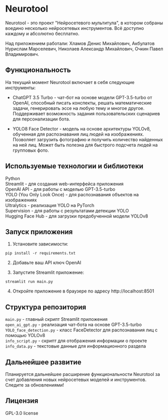 # Neurotool
Neurotool - это проект "Нейросетевого мультитула", в котором собраны воедино несколько нейросетевых инструментов. Всё доступно каждому и абсолютно бесплатно.

Над приложением работали:
Хламов Денис Михайлович,
Акбулатов Нурислам Марселевич,
Николаев Александр Михайлович, 
Очкин Павел Владимирович.


## Функциональность
На текущий момент Neurotool включает в себя следующие инструменты:

* ChatGPT 3.5 Turbo - чат-бот на основе модели GPT-3.5-turbo от OpenAI, способный писать конспекты, решать математические задачи, генерировать эссе на любую тему и многое другое. Поддерживает возможность задания пользовательских сценариев для персонализации бота.

* YOLO8 Face Detector - модель на основе архитектуры YOLOv8, обученная для распознавания лиц людей на изображениях. Позволяет загрузить фотографию и получить количество найденных на ней лиц. Может быть полезна для быстрого подсчета людей на групповых фото.

## Используемые технологии и библиотеки
Python  
Streamlit - для создания web-интерфейса приложения  
OpenAI API - для работы с моделью GPT-3.5-turbo  
YOLO (You Only Look Once) - для распознавания объектов на изображениях  
Ultralytics - реализация YOLO на PyTorch  
Supervision - для работы с результатами детекции YOLO  
Hugging Face Hub - для загрузки предобученной модели YOLOv8  

## Запуск приложения
1) Установите зависимости:

```
pip install -r requirements.txt
```
2) Добавьте ваш API ключ OpenAI

3) Запустите Streamlit приложение:

```
streamlit run main.py
```

4) Откройте приложение в браузере по адресу http://localhost:8501

## Структура репозитория

```main.py``` - главный скрипт Streamlit приложения  
```open_ai_gpt.py``` - реализация чат-бота на основе GPT-3.5-turbo  
```YOLO_face_detection.py``` - класс FaceDetector для распознавания лиц с помощью YOLOv8  
```info_script.py``` - скрипт для отображения информации о проекте  
```info_data.py``` - текстовые данные для информационного раздела  

## Дальнейшее развитие
Планируется дальнейшее расширение функциональности Neurotool за счет добавления новых нейросетевых моделей и инструментов. Следите за обновлениями!

## Лицензия

GPL-3.0 license
